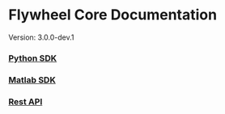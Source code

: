 # Flywheel Core Documentation
Version: 3.0.0-dev.1

### [Python SDK](python/)

### [Matlab SDK](matlab/)

### [Rest API](swagger/index.html)

